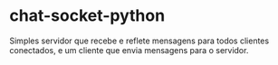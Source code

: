 # chat-socket-python

Simples servidor que recebe e reflete mensagens para todos clientes conectados, e um cliente que envia mensagens para o servidor.
